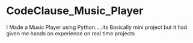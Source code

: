 # CodeClause_Music_Player
I Made a Music Player using Python.....its Basically mini project but it had given me hands on experience on real time projects
